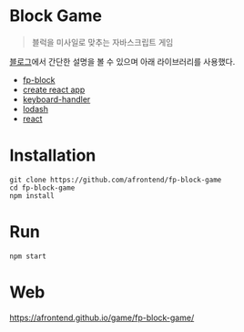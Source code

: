 # Block Game
> 블럭을 미사일로 맞추는 자바스크립트 게임

[블로그](https://agvim.wordpress.com/2019/03/25/block-game-with-javascript/)에서 간단한 설명을 볼 수 있으며 아래 라이브러리를 사용했다.

* [fp-block](https://www.npmjs.com/package/fp-block)
* [create react app](https://github.com/facebook/create-react-app)
* [keyboard-handler](https://github.com/emiljohansson/keyboard-handler)
* [lodash](https://lodash.com/)
* [react](https://reactjs.org/)

# Installation

    git clone https://github.com/afrontend/fp-block-game
    cd fp-block-game
    npm install

# Run

    npm start

# Web

https://afrontend.github.io/game/fp-block-game/
